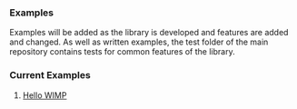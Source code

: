 ### Examples
Examples will be added as the library is developed and features are added and changed. As well as written examples, the test folder of the main repository contains tests for common features of the library.

### Current Examples
1. [Hello WIMP](https://docs.hdoc.io/billythesquid/WIMP/docExample%201:%20Hello%20WIMP.html)

